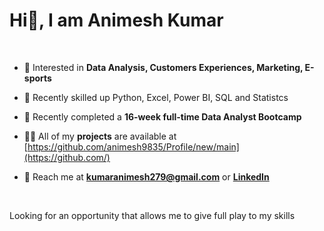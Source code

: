 # Hi👋, I am Animesh Kumar
<br>


- 👀 Interested in **Data Analysis, Customers Experiences, Marketing, E-sports**
 
- 📝 Recently skilled up Python, Excel, Power BI, SQL and Statistcs 

- 🌱 Recently completed a **16-week full-time Data Analyst Bootcamp**

- 👨‍💻 All of my **projects** are available at [https://github.com/animesh9835/Profile/new/main](https://github.com/)

- 💬 Reach me at **kumaranimesh279@gmail.com** or **[LinkedIn](https://www.linkedin.com/in/animesh-kumar-740963153/)**

<br>


Looking for an opportunity that allows me to give full play to my skills
<br>
<br>


<!---
animesh9835/animesh9835 is a ✨ special ✨ repository because its `README.md` (this file) appears on your GitHub profile.
You can click the Preview link to take a look at your changes.
--->
<br>

<!---![Anurag's GitHub stats](https://github-readme-stats.vercel.app/api?username=srjrahul&show_icons=true)--->
